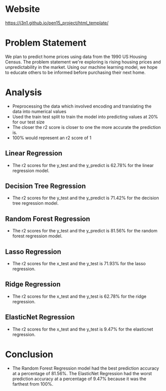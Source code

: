# Website
https://j3n1.github.io/pen15_project/html_template/

# Problem Statement 
We plan to predict home prices using data from the 1990 US Housing Census. 
The problem statement we're exploring is rising housing prices and unpredictability in the market. Using our machine learning model, we hope to educate others to be informed before purchasing their next home.

# Analysis
- Preprocessing the data which involved encoding and translating the data into numerical values
- Used the train test split to train the model into predicting values at 20% for our test size
- The closer the r2 score is closer to one the more accurate the prediction is. 
- 100% would represent an r2 score of 1

## Linear Regression
- The r2 scores for the y_test and the y_predict is 62.78% for the linear regression model.
## Decision Tree Regression
- The r2 scores for the y_test and the y_predict is 71.42% for the decision tree regression model.
## Random Forest Regression
- The r2 scores for the y_test and the y_predict is 81.56% for the random forest regression model.
## Lasso Regression
- The r2 scores for the x_test and the y_test is 71.93% for the lasso regression.
## Ridge Regression
- The r2 scores for the x_test and the y_test is 62.78% for the ridge regression.
## ElasticNet Regression
- The r2 scores for the x_test and the y_test is 9.47% for the elasticnet regression.

# Conclusion
- The Random Forest Regression model had the best prediction accuracy at a percentage of 81.56%. The ElasticNet Regression had the worst prediction accuracy at a percentage of 9.47% because it was the farthest from 100%. 